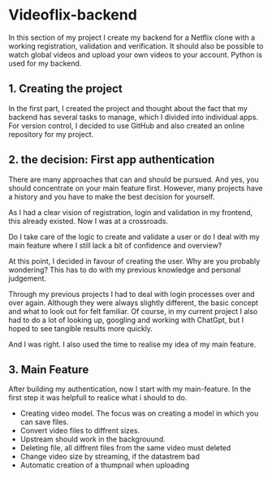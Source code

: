 # Videoflix-backend

In this section of my project I create my backend for a Netflix clone with a working registration, validation and verification. It should also be possible to watch global videos and upload your own videos to your account.
Python is used for my backend.

## 1. Creating the project

In the first part, I created the project and thought about the fact that my backend has several tasks to manage, which I divided into individual apps.
For version control, I decided to use GitHub and also created an online repository for my project.

## 2. the decision: First app authentication

There are many approaches that can and should be pursued. And yes, you should concentrate on your main feature first. However, many projects have a history and you have to make the best decision for yourself.

As I had a clear vision of registration, login and validation in my frontend, this already existed. Now I was at a crossroads.

Do I take care of the logic to create and validate a user or do I deal with my main feature where I still lack a bit of confidence and overview?

At this point, I decided in favour of creating the user. Why are you probably wondering? This has to do with my previous knowledge and personal judgement.

Through my previous projects I had to deal with login processes over and over again. Although they were always slightly different, the basic concept and what to look out for felt familiar. Of course, in my current project I also had to do a lot of looking up, googling and working with ChatGpt, but I hoped to see tangible results more quickly.

And I was right. I also used the time to realise my idea of my main feature.

## 3. Main Feature

After building my authentication, now I start with my main-feature. In the first step it was helpfull to realice what i should to do.

-   Creating video model. The focus was on creating a model in which you can save files.
-   Convert video files to diffrent sizes.
-   Upstream should work in the backgrouund.
-   Deleting file, all diffrent files from the same video must deleted
-   Change video size by streaming, if the datastrem bad
-   Automatic creation of a thumpnail when uploading
